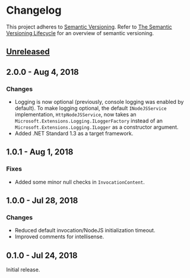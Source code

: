 # Changelog
This project adheres to [Semantic Versioning](http://semver.org/spec/v2.0.0.html). Refer to 
[The Semantic Versioning Lifecycle](https://www.jeremytcd.com/articles/the-semantic-versioning-lifecycle)
for an overview of semantic versioning.

## [Unreleased](https://github.com/JeremyTCD/Javascript.NodeJS/compare/2.0.0...HEAD)

## 2.0.0 - Aug 4, 2018
### Changes
- Logging is now optional (previously, console logging was enabled by default). To make logging optional, 
the default `INodeJSService` implementation, `HttpNodeJSService`, now takes an 
`Microsoft.Extensions.Logging.ILoggerFactory` instead of an `Microsoft.Extensions.Logging.ILogger` 
as a constructor argument.
- Added .NET Standard 1.3 as a target framework.

## 1.0.1 - Aug 1, 2018
### Fixes
- Added some minor null checks in `InvocationContent`.

## 1.0.0 - Jul 28, 2018
### Changes
- Reduced default invocation/NodeJS initialization timeout.
- Improved comments for intellisense.

## 0.1.0 - Jul 24, 2018
Initial release.
